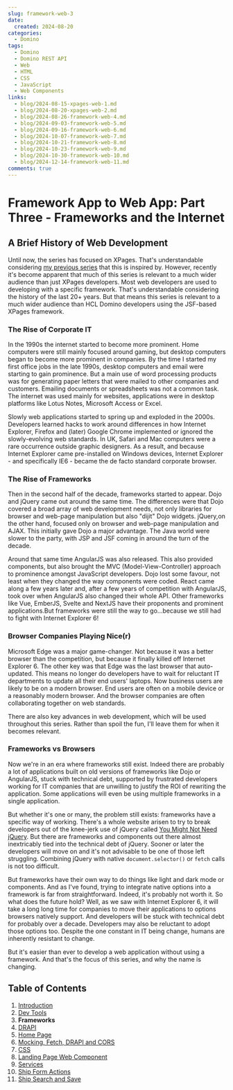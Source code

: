 ```yaml
---
slug: framework-web-3
date: 
  created: 2024-08-20
categories:
  - Domino
tags: 
  - Domino
  - Domino REST API
  - Web
  - HTML
  - CSS
  - JavaScript
  - Web Components
links: 
  - blog/2024-08-15-xpages-web-1.md
  - blog/2024-08-20-xpages-web-2.md
  - blog/2024-08-26-framework-web-4.md
  - blog/2024-09-03-framework-web-5.md
  - blog/2024-09-16-framework-web-6.md
  - blog/2024-10-07-framework-web-7.md
  - blog/2024-10-21-framework-web-8.md
  - blog/2024-10-23-framework-web-9.md
  - blog/2024-10-30-framework-web-10.md
  - blog/2024-12-14-framework-web-11.md
comments: true
---
```

# Framework App to Web App: Part Three - Frameworks and the Internet

## A Brief History of Web Development

Until now, the series has focused on XPages. That's understandable considering [my previous series](https://www.intec.co.uk/from-xpages-to-web-app-part-one-the-application/) that this is inspired by. However, recently it's become apparent that much of this series is relevant to a much wider audience than just XPages developers. Most web developers are used to developing with a specific framework. That's understandable considering the history of the last 20+ years. But that means this series is relevant to a much wider audience than HCL Domino developers using the JSF-based XPages framework.

<!-- more -->

### The Rise of Corporate IT

In the 1990s the internet started to become more prominent. Home computers were still mainly focused around gaming, but desktop computers began to become more prominent in companies. By the time I started my first office jobs in the late 1990s, desktop computers and email were starting to gain prominence. But a main use of word processing products was for generating paper letters that were mailed to other companies and customers. Emailing documents or spreadsheets was not a common task. The internet was used mainly for websites, applications were in desktop platforms like Lotus Notes, Microsoft Access or Excel.

Slowly web applications started to spring up and exploded in the 2000s. Developers learned hacks to work around differences in how Internet Explorer, Firefox and (later) Google Chrome implemented or ignored the slowly-evolving web standards. In UK, Safari and Mac computers were a rare occurrence outside graphic designers. As a result, and because Internet Explorer came pre-installed on Windows devices, Internet Explorer - and specifically IE6 - became the de facto standard corporate browser.

### The Rise of Frameworks

Then in the second half of the decade, frameworks started to appear. Dojo and jQuery came out around the same time. The differences were that Dojo covered a broad array of web development needs, not only libraries for browser and web-page manipulation but also "dijit" Dojo widgets. jQuery,on the other hand, focused only on browser and web-page manipulation and AJAX. This initially gave Dojo a major advantage. The Java world were slower to the party, with JSP and JSF coming in around the turn of the decade.

Around that same time AngularJS was also released. This also provided components, but also brought the MVC (Model-View-Controller) approach to prominence amongst JavaScript developers. Dojo lost some favour, not least when they changed the way components were coded. React came along a few years later and, after a few years of competition with AngularJS, took over when AngularJS also changed their whole API. Other frameworks like Vue, EmberJS, Svelte and NextJS have their proponents and prominent applications.But frameworks were still the way to go...because we still had to fight with Internet Explorer 6!

### Browser Companies Playing Nice(r)

Microsoft Edge was a major game-changer. Not because it was a better browser than the competition, but because it finally killed off Internet Explorer 6. The other key was that Edge was the last browser that auto-updated. This means no longer do developers have to wait for reluctant IT departments to update all their end users' laptops. Now business users are likely to be on a modern browser. End users are often on a mobile device or a reasonably modern browser. And the browser companies are often collaborating together on web standards.

There are also key advances in web development, which will be used throughout this series. Rather than spoil the fun, I'll leave them for when it becomes relevant.

### Frameworks vs Browsers

Now we're in an era where frameworks still exist. Indeed there are probably a lot of applications built on old versions of frameworks like Dojo or AngularJS, stuck with technical debt, supported by frustrated developers working for IT companies that are unwilling to justify the ROI of rewriting the application. Some applications will even be using multiple frameworks in a single application.

But whether it's one or many, the problem still exists: frameworks have a specific way of working. There's a whole website arisen to try to break developers out of the knee-jerk use of jQuery called [You Might Not Need jQuery](https://youmightnotneedjquery.com/). But there are frameworks and components out there almost inextricably tied into the technical debt of jQuery. Sooner or later the developers will move on and it's not advisable to be one of those left struggling. Combining jQuery with native `document.selector()` or `fetch` calls is not too difficult.

But frameworks have their own way to do things like light and dark mode or components. And as I've found, trying to integrate native options into a framework is far from straightforward. Indeed, it's probably not worth it. So what does the future hold? Well, as we saw with Internet Explorer 6, it will take a long long time for companies to move their applications to options browsers natively support. And developers will be stuck with technical debt for probably over a decade. Developers may also be reluctant to adopt those options too. Despite the one constant in IT being change, humans are inherently resistant to change.

But it's easier than ever to develop a web application without using a framework. And that's the focus of this series, and why the name is changing.

## Table of Contents

1. [Introduction](./2024-08-15-xpages-web-1.md)
1. [Dev Tools](./2024-08-20-xpages-web-2.md)
1. **Frameworks**
1. [DRAPI](./2024-08-26-framework-web-4.md)
1. [Home Page](./2024-09-03-framework-web-5.md)
1. [Mocking, Fetch, DRAPI and CORS](./2024-09-16-framework-web-6.md)
1. [CSS](./2024-10-07-framework-web-7.md)
1. [Landing Page Web Component](./2024-10-21-framework-web-8.md)
1. [Services](./2024-10-23-framework-web-9.md)
1. [Ship Form Actions](./2024-10-30-framework-web-10.md)
1. [Ship Search and Save](./2024-12-14-framework-web-11.md)